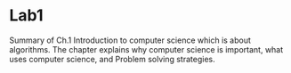 # Lab1

Summary of Ch.1 Introduction to computer science which is about algorithms. The chapter explains why computer science is important, what uses computer science, and Problem solving strategies. 
